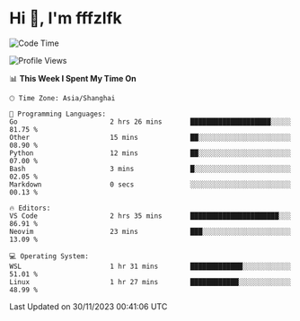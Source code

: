 # Hi 👋, I'm fffzlfk

<!--START_SECTION:waka-->
![Code Time](http://img.shields.io/badge/Code%20Time-605%20hrs%2046%20mins-blue)

![Profile Views](http://img.shields.io/badge/Profile%20Views-0-blue)

📊 **This Week I Spent My Time On** 

```text
🕑︎ Time Zone: Asia/Shanghai

💬 Programming Languages: 
Go                       2 hrs 26 mins       ████████████████████░░░░░   81.75 % 
Other                    15 mins             ██░░░░░░░░░░░░░░░░░░░░░░░   08.90 % 
Python                   12 mins             ██░░░░░░░░░░░░░░░░░░░░░░░   07.00 % 
Bash                     3 mins              █░░░░░░░░░░░░░░░░░░░░░░░░   02.05 % 
Markdown                 0 secs              ░░░░░░░░░░░░░░░░░░░░░░░░░   00.13 % 

🔥 Editors: 
VS Code                  2 hrs 35 mins       ██████████████████████░░░   86.91 % 
Neovim                   23 mins             ███░░░░░░░░░░░░░░░░░░░░░░   13.09 % 

💻 Operating System: 
WSL                      1 hr 31 mins        █████████████░░░░░░░░░░░░   51.01 % 
Linux                    1 hr 27 mins        ████████████░░░░░░░░░░░░░   48.99 % 
```


 Last Updated on 30/11/2023 00:41:06 UTC
<!--END_SECTION:waka-->
